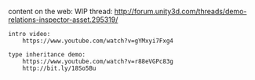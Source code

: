 content on the web:
	WIP thread:
		http://forum.unity3d.com/threads/demo-relations-inspector-asset.295319/

	intro video:
		https://www.youtube.com/watch?v=gYMxyi7Fxg4

	type inheritance demo: 
		https://www.youtube.com/watch?v=r88eVGPc83g
		http://bit.ly/18So5Bu
